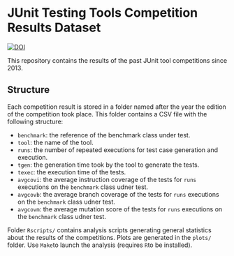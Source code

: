 # JUnit Testing Tools Competition Results Dataset

[![DOI](https://zenodo.org/badge/544734282.svg)](https://zenodo.org/badge/latestdoi/544734282)

This repository contains the results of the past JUnit tool competitions since 2013.

## Structure

Each competition result is stored in a folder named after the year the edition of the competition took place. This folder contains a CSV file with the following structure:

- `benchmark`: the reference of the benchmark class under test.
- `tool`: the name of the tool.
- `runs`: the number of repeated executions for test case generation and execution.
- `tgen`: the generation time took by the tool to generate the tests.
- `texec`: the execution time of the tests.
- `avgcovi`: the average instruction coverage of the tests for `runs` executions on the `benchmark` class udner test.
- `avgcovb`: the average branch coverage of the tests for `runs` executions on the `benchmark` class udner test.
- `avgcovm`: the average mutation score of the tests for `runs` executions on the `benchmark` class udner test.

Folder `Rscripts/` contains analysis scripts generating general statistics about the results of the competitions. Plots are generated in the `plots/` folder. Use `Make`to launch the analysis (requires `R`to be installed).
